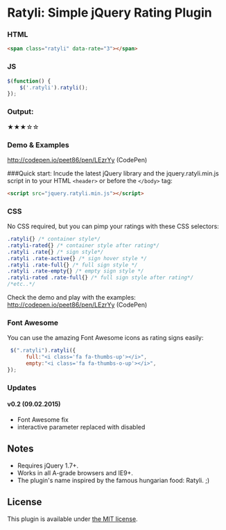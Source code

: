 # Ratyli: Simple jQuery Rating Plugin

### HTML
```html
<span class="ratyli" data-rate="3"></span>
```

### JS 
```js
$(function() {
    $('.ratyli').ratyli();
});
```

### Output: 
★★★☆☆

### Demo & Examples

http://codepen.io/peet86/pen/LEzrYy (CodePen)

###Quick start: 
Incude the latest jQuery library and the jquery.ratyli.min.js script in to your HTML `<header>` or before the `</body>` tag:
```html
<script src="jquery.ratyli.min.js"></script>
```


### CSS
No CSS required, but you can pimp your ratings with these CSS selectors:
```css
.ratyli{} /* container style*/
.ratyli-rated{} /* container style after rating*/
.ratyli .rate{} /* sign style*/
.ratyli .rate-active{} /* sign hover style */
.ratyli .rate-full{} /* full sign style */
.ratyli .rate-empty{} /* empty sign style */
.ratyli-rated .rate-full{} /* full sign style after rating*/
/*etc..*/
```
Check the demo and play with the examples: 
http://codepen.io/peet86/pen/LEzrYy (CodePen)

### Font Awesome 
You can use the amazing Font Awesome icons as rating signs easily:
```js
 $(".ratyli").ratyli({
      full:"<i class='fa fa-thumbs-up'></i>",
      empty:"<i class='fa fa-thumbs-o-up'></i>",
});
```

### Updates

#### v0.2 (09.02.2015)
- Font Awesome fix
- interactive parameter replaced with disabled

## Notes
* Requires jQuery 1.7+.
* Works in all A-grade browsers and IE9+.
* The plugin's name inspired by the famous hungarian food: Ratyli. ;)

## License
This plugin is available under [the MIT license](http://mths.be/mit).

